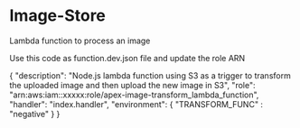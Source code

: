 # Image-Store
Lambda function to process an image

Use this code as function.dev.json file and update the role ARN

{
  "description": "Node.js lambda function using S3 as a trigger to transform the uploaded image and then upload the new image in S3",
  "role": "arn:aws:iam::xxxxx:role/apex-image-transform_lambda_function",
  "handler": "index.handler",
  "environment": {
  	"TRANSFORM_FUNC" : "negative"
  }
}
